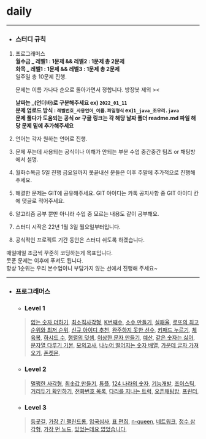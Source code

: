 # daily
***

+ ### 스터디 규칙
1. 프로그래머스               
**월수금 _ 레벨1 : 1문제 && 레벨2 : 1문제 총 2문제                       
화목 _ 레벨1 : 1문제 && 레벨3 : 1문제 총 2문제**                                                                             
일주일 총 10문제 진행.             
                 
      문제는 이름 가나다 순으로 돌아가면서 정합니다.
      방장봇 제외 ><
   
      **날짜는 _(언더바)로 구분해주세요 ex) `2022_01_11`         
      문제 업로드 방식 : `레벨번호_사용언어_이름.파일형식` ex)`1_java_조우리.java`                    
      문제 풀다가 도움되는 공식 or 구글 링크는 각 해당 날짜 폴더 readme.md 파일 해당 문제 밑에 추가해주세요**
  
2. 언어는 각자 원하는 언어로 진행.
3. 문제 푸는데 사용되는 공식이나 이해가 안되는 부분 수업 중간중간 팀즈 or 채팅방에서 설명.
4. 월화수목금 5일 진행
금요일까지 못끝내신 분들은 이후 주말에 추가적으로 진행해주세요.
5. 해결한 문제는 GIT에 공유해주세요.
GIT 아이디는 카톡 공지사항 중 GIT 아이디 칸에 댓글로 적어주세요.

6. 알고리즘 공부 뿐만 아니라 수업 중 모르는 내용도 같이 공부해요.

7. 스터디 시작은 22년 1월 3일 월요일부터입니다.<br>

8. 공식적인 프로젝트 기간 동안은 스터디 쉬도록 하겠습니다.<br>

매일매일 조금씩 꾸준히 코딩하는게 목표입니다.            
못푼 문제는 이후에 푸셔도 됩니다.              
항상 1순위는 우리 본수업이니 부담가지 않는 선에서 진행해 주세요~
***


+ ### 프로그래머스
  +  ### Level 1
  >  [없는 숫자 더하기](https://programmers.co.kr/learn/courses/30/lessons/86051), 
  >  [최소직사각형](https://programmers.co.kr/learn/courses/30/lessons/86491), 
  >  [K번째수](https://programmers.co.kr/learn/courses/30/lessons/42748), 
  >  [소수 만들기](https://programmers.co.kr/learn/courses/30/lessons/12977), 
  >  [실패율](https://programmers.co.kr/learn/courses/30/lessons/42889), 
  >  [로또의 최고 순위와 최저 순위](https://programmers.co.kr/learn/courses/30/lessons/77484), 
  >  [신규 아이디 추천](https://programmers.co.kr/learn/courses/30/lessons/72410), 
  >  [완주하지 못한 선수](https://programmers.co.kr/learn/courses/30/lessons/42576), 
  >  [키패드 누르기](https://programmers.co.kr/learn/courses/30/lessons/67256), 
  >  [체육복](https://programmers.co.kr/learn/courses/30/lessons/42862),
  >  [하샤드 수](https://programmers.co.kr/learn/courses/30/lessons/12947),
  >  [행렬의 덧셈](https://programmers.co.kr/learn/courses/30/lessons/12950),
  >  [이상한 문자 만들기](https://programmers.co.kr/learn/courses/30/lessons/12930),
  >  [예산](https://programmers.co.kr/learn/courses/30/lessons/12982),
  >  [같은 숫자는 싫어](https://programmers.co.kr/learn/courses/30/lessons/12906),
  >  [문자열 다루기 기본](https://programmers.co.kr/learn/courses/30/lessons/12918),
  >  [모의고사](https://programmers.co.kr/learn/courses/30/lessons/42840),
  >  [나누어 떨어지는 숫자 배열](https://programmers.co.kr/learn/courses/30/lessons/12910),
  >  [가운데 글자 가져오기](https://programmers.co.kr/learn/courses/30/lessons/12903),
  >  [폰켓몬](https://programmers.co.kr/learn/courses/30/lessons/1845),

  +  ### Level 2
  >  [멀쩡한 사각형](https://programmers.co.kr/learn/courses/30/lessons/62048), 
  >  [최솟값 만들기](https://programmers.co.kr/learn/courses/30/lessons/12941), 
  >  [튜플](https://programmers.co.kr/learn/courses/30/lessons/64065), 
  >  [124 나라의 숫자](https://programmers.co.kr/learn/courses/30/lessons/12899), 
  >  [기능개발](https://programmers.co.kr/learn/courses/30/lessons/42586),
  >  [조이스틱](https://programmers.co.kr/learn/courses/30/lessons/42860),
  >  [거리두기 확인하기](https://programmers.co.kr/learn/courses/30/lessons/81302),
  >  [전화번호 목록](https://programmers.co.kr/learn/courses/30/lessons/42577),
  >  [다리를 지나는 트럭](https://programmers.co.kr/learn/courses/30/lessons/42583),
  >  [오픈채팅방](https://programmers.co.kr/learn/courses/30/lessons/42888),
  >  [프린터](https://programmers.co.kr/learn/courses/30/lessons/42587),
  
  +  ### Level 3
  >  [등굣길](https://programmers.co.kr/learn/courses/30/lessons/42898), 
  >  [가장 긴 팰린드롬](https://programmers.co.kr/learn/courses/30/lessons/12904), 
  >  [입국심사](https://programmers.co.kr/learn/courses/30/lessons/43238), 
  >  [표 편집](https://programmers.co.kr/learn/courses/30/lessons/81303), 
  >  [n-queen](https://programmers.co.kr/learn/courses/30/lessons/12952),
  >  [네트워크](https://programmers.co.kr/learn/courses/30/lessons/43162),
  >  [정수 삼각형](https://programmers.co.kr/learn/courses/30/lessons/43105),
  >  [가장 먼 노드](https://programmers.co.kr/learn/courses/30/lessons/49189),
  >  [있었는데요 없었습니다](https://programmers.co.kr/learn/courses/30/lessons/59043),
